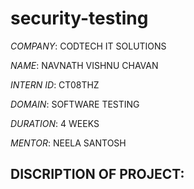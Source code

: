 # security-testing

*COMPANY*: CODTECH IT SOLUTIONS

*NAME*: NAVNATH VISHNU CHAVAN

*INTERN ID*: CT08THZ

*DOMAIN*: SOFTWARE TESTING

*DURATION*: 4 WEEKS

*MENTOR*: NEELA SANTOSH

## DISCRIPTION OF PROJECT:

